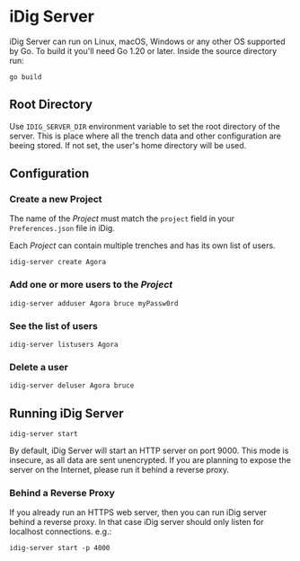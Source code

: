 # iDig Server

iDig Server can run on Linux, macOS, Windows or any other OS supported by Go.
To build it you'll need Go 1.20 or later. Inside the source directory run:

```
go build
```

## Root Directory

Use `IDIG_SERVER_DIR` environment variable to set the root directory of the server. This is place where all the trench data and other configuration are beeing stored. If not set, the user's home directory will be used.

## Configuration

### Create a new Project

The name of the *Project* must match the `project` field in your `Preferences.json` file in iDig.

Each *Project* can contain multiple trenches and has its own list of users.

```
idig-server create Agora
```

### Add one or more users to the *Project*

```
idig-server adduser Agora bruce myPassw0rd
```

### See the list of users

```
idig-server listusers Agora
```

### Delete a user

```
idig-server deluser Agora bruce
```

## Running iDig Server

```
idig-server start
```

By default, iDig Server will start an HTTP server on port 9000. This mode is insecure, as all data are sent unencrypted. If you are planning to expose the server on the Internet, please run it behind a reverse proxy.

### Behind a Reverse Proxy

If you already run an HTTPS web server, then you can run iDig server behind a reverse proxy. In that case iDig server should only
listen for localhost connections. e.g.:

```
idig-server start -p 4000
```
